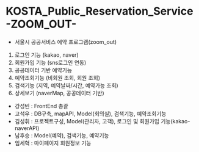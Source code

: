 # KOSTA_Public_Reservation_Service -ZOOM_OUT-

 * 서울시 공공서비스 에약 프로그램(zoom_out)
  1. 로그인 기능 (kakao, naver)
  2. 회원가입 기능 (sns로그인 연동)
  3. 공공데이터 기반 예약기능
  4. 예약조회기능 (비회원 조회, 회원 조회)
  5. 검색기능 (지역, 예약날짜/시간, 예약가능 조회)
  6. 상세보기 (naverMap, 공공데이터 기반)


 - 강성빈 : FrontEnd 총괄
 - 고석우 : DB구축, mapAPI, Model(회의실), 검색기능, 예약조회기능
 - 김성휘 : 프로젝트구성, Model(관리자, 고객), 로그인 및 회원가입 기능(kakao-naverAPI) 
 - 남후승 : Model(예약), 검색기능, 예약기능
 - 임세혁 : 마이페이지 회원정보 기능

